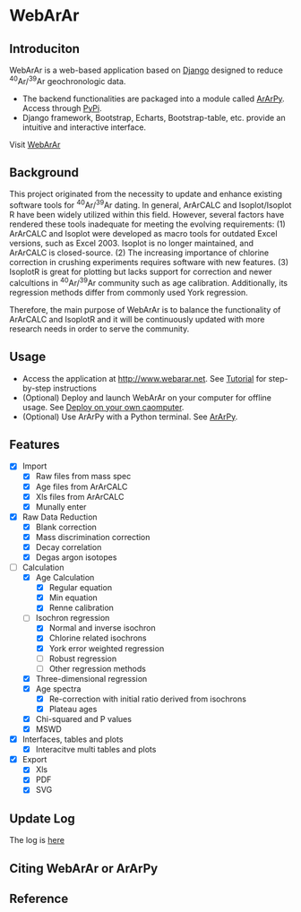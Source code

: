
# WebArAr

## Introduciton

WebArAr is a web-based application based on [Django](https://www.djangoproject.com/) 
designed to reduce <sup>40</sup>Ar/<sup>39</sup>Ar geochronologic data.

* The backend functionalities are packaged into a module called [ArArPy](https://github.com/wuyangchn/ararpy.git). 
Access through [PyPi](https://pypi.org/project/ararpy/).
* Django framework, Bootstrap, Echarts, Bootstrap-table, etc. provide an intuitive and interactive interface.

Visit [WebArAr](https://www.webarar.net)

## Background

This project originated from the necessity to update and enhance existing software tools for <sup>40</sup>Ar/<sup>39</sup>Ar dating. In general, ArArCALC and Isoplot/Isoplot R have been widely utilized within this field. However, several factors have rendered these tools inadequate for meeting the evolving requirements: (1) ArArCALC and Isoplot were developed as macro tools for outdated Excel versions, such as Excel 2003. Isoplot is no longer maintained, and ArArCALC is closed-source. (2) The increasing importance of chlorine correction in crushing experiments requires software with new features. (3) IsoplotR is great for plotting but lacks support for correction and newer calcultions in <sup>40</sup>Ar/<sup>39</sup>Ar community such as age calibration. Additionally, its regression methods differ from commonly used York regression.

Therefore, the main purpose of WebArAr is to balance the functionality of ArArCALC and IsoplotR and it will be continuously updated with more research needs in order to serve the community.


## Usage

* Access the application at http://www.webarar.net.
See [Tutorial](/static/readme/Tutorial.md) for step-by-step instructions
* (Optional) Deploy and launch WebArAr on your computer for offline usage. See [Deploy on your own caomputer](/static/readme/Deployment.md).
* (Optional) Use ArArPy with a Python terminal. See [ArArPy](#ararpy).
<!-- * [Vedio examples]() -->


## Features
- [x] Import
    - [x] Raw files from mass spec
    - [x] Age files from ArArCALC
    - [x] Xls files from ArArCALC
    - [x] Munally enter
- [x] Raw Data Reduction
    - [x] Blank correction
    - [x] Mass discrimination correction
    - [x] Decay correlation
    - [x] Degas argon isotopes
- [ ] Calculation
    - [x] Age Calculation
        - [x] Regular equation
        - [x] Min equation
        - [x] Renne calibration
    - [ ] Isochron regression
        - [x] Normal and inverse isochron
        - [x] Chlorine related isochrons
        - [x] York error weighted regression
        - [ ] Robust regression
        - [ ] Other regression methods
    - [x] Three-dimensional regression
    - [x] Age spectra
        - [x] Re-correction with initial ratio derived from isochrons
        - [x] Plateau ages
    - [x] Chi-squared and P values
    - [x] MSWD 
- [x] Interfaces, tables and plots
    - [x] Interacitve multi tables and plots 
- [x] Export
    - [x] Xls
    - [x] PDF
    - [x] SVG

## Update Log

The log is [here](/../CHANGE_LOG.md)

## Citing WebArAr or ArArPy


## Reference

